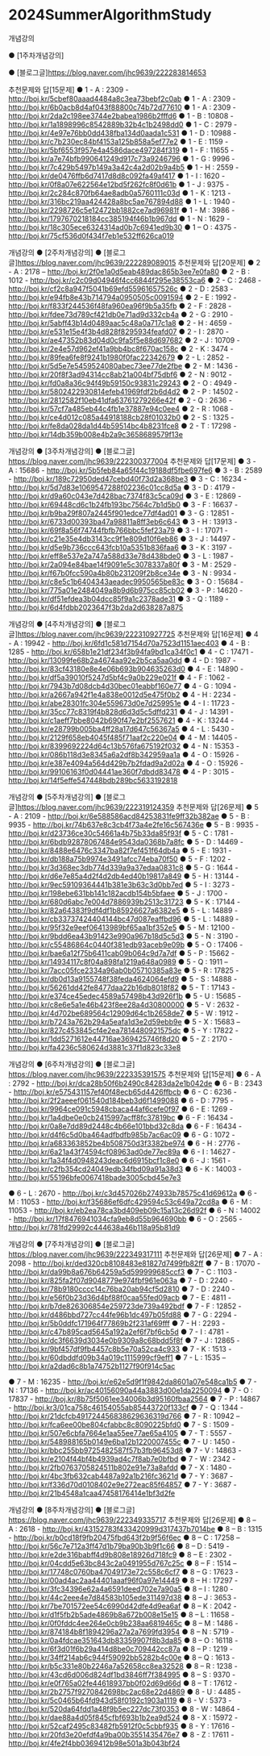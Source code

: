 # 2024SummerAlgorithmStudy

개념강의


● [1주차개념강의]


● [블로그글]https://blog.naver.com/jhc9639/222283814653


추천문제와 답[15문제]
● 1 - A : 2309 - http://boj.kr/5cbef80aaad4484a8c3ea73bebf2c0ab
● 1 - A : 2309 - http://boj.kr/6b0acb8d4af043f88800c74b72d77610
● 1 - A : 2309 - http://boj.kr/2da2c198ee3744e2babea1986b2fffd6
● 1 - B : 10808 - http://boj.kr/1a1898996c8542889b32b4c1b2498dd0
● 1 - C : 2979 - http://boj.kr/4e97e76bb0dd438fba134d0aada1c531
● 1 - D : 10988 - http://boj.kr/c7b230ec84bf4153a125b858a5ef77e2
● 1 - E : 1159 - http://boj.kr/5bf6553f957e4a4586dace497284f319
● 1 - F : 11655 - http://boj.kr/a7e74bfb990641249d917c73a9246796
● 1 - G : 9996 - http://boj.kr/7c429b5497b149a3a42c4a2d02b9a4b5
● 1 - H : 2559 - http://boj.kr/de0476ffb6d7417d8d8c092fa49af417
● 1 - I : 1620 - http://boj.kr/0f8a07e622564e12bd5f262fc8f0d61b
● 1 - J : 9375 - http://boj.kr/2c284c870fb64ae8adb0a5760111c03d
● 1 - K : 1213 - http://boj.kr/316bc219aa424428a8bc5ae767894d88
● 1 - L : 1940 - http://boj.kr/2298726c5e12472bb1882ce7ad96981f
● 1 - M : 3986 - http://boj.kr/1797670218184cc385194f46b1b967dd
● 1 - N : 1629 - http://boj.kr/18c305ece6324314ad0b7c6941ed9b30
● 1 – O : 4375 - http://boj.kr/75cf536d0f434f7eb1e532ff626ca019

개념강의
● [2주차개념강의]
● [블로그글]https://blog.naver.com/jhc9639/222289089015
추천문제와 답[20문제]
● 2 - A : 2178 – http://boj.kr/2f0e1a0d5eab489dac865b3ee7e0fa80
● 2 - B : 1012 - http://boj.kr/c2c09d04946f4cc6844f295e38553ca6
● 2 - C : 2468 - http://boj.kr/cf2c8a947f5041b69efd55961657526c
● 2 - D : 2583 - http://boj.kr/e94fb8e43b714794a0950505c0091594
● 2 - E : 1992 - http://boj.kr/f833f244536f48fa960ea96f9b5a35fb
● 2 - F : 2828 - http://boj.kr/fdee73d789cf421db0e71ad9d332cb4a
● 2 - G : 2910 - http://boj.kr/5abff43b14d0489aac5c48a0a717c1a8
● 2 - H : 4659 - http://boj.kr/e531e15e4f3b4d828f8295934feafd07
● 2 - I : 2870 - http://boj.kr/ae47352b83d04d0c9fa5f5e88d697682
● 2 - J : 10709 - http://boj.kr/2e4e57d962ef41a9bb4bc8f670ac158c
● 2 - K : 3474 - http://boj.kr/89fea6fe8f9241b1980f0fac22342679
● 2 - L : 2852 - http://boj.kr/5d5e7e5459524080abec73ee77de2fbe
● 2 - M : 1436 - http://boj.kr/20f8f3ad94314cc8ab21a004bf75dbf6
● 2 - N : 9012 - http://boj.kr/fd0a8a36c94f49b59150c93831c29243
● 2 - O : 4949 -http://boj.kr/5802422930814efeb41969fdf2b6d4d2
● 2 - P : 14502 - http://boj.kr/2812582f10eb41dfa63761279266e42f
● 2 - Q : 2636 - http://boj.kr/57cf7a485eb44c4fb1e37887e94c0ee4
● 2 - R : 1068 - http://boj.kr/ce4d012c085a44918188cb28f01032b0
● 2 - S : 1325 - http://boj.kr/fe8da028da1d44b59514bc4b8231fce8
● 2 - T : 17298 - http://boj.kr/14db359b008e4b2a9c3658689579f13e

개념강의
● [3주차개념강의]
● [블로그글] https://blog.naver.com/jhc9639/222300377004
추천문제와 답[17문제]
● 3 - A : 15686 - http://boj.kr/5b5feb84a65f44c19188df5fbe697fe6
● 3 - B : 2589 - http://boj.kr/189c72950ded47cebd40f73d2a368be3
● 3 - C : 16234 - http://boj.kr/5d7d83e1069547288f02236c01cc8d5a
● 3 - D : 4179 - http://boj.kr/d9a60c043e7d428bac7374f83c5ca09d
● 3 - E : 12869 - http://boj.kr/69448cd6c1b24fb193bc7564c7b1d5b0
● 3 - F : 16637 - http://boj.kr/b9ba29f807a2445f901edce77df4ad01
● 3 - G : 12851 - http://boj.kr/6733d00393ba47a98811a8ff3eb6c643
● 3 - H : 13913 - http://boj.kr/69f8a56f74744fbfb766bbc5fef23a79
● 3 - I : 17071 - http://boj.kr/c21e35e4db3143cc9f1e809d10f6eb86
● 3 - J : 14497 - http://boj.kr/d5e9b736ccc643fcb10a5351b836faa6
● 3 - K : 3197 - http://boj.kr/eff8e537e2a747a588d33e78d438bde0
● 3 - L : 1987 - http://boj.kr/2a094e84bae14f9091e5c3078337a80f
● 3 - M : 2529 - http://boj.kr/f67b0fcc590a4b80b231209f2b8ce34e
● 3 - N : 9934 - http://boj.kr/c8e5c1b6404343aeadec9950565be83c
● 3 - O : 15684 - http://boj.kr/775a01e2484049a8b9d6b975cc85cb02
● 3 - P : 14620 - http://boj.kr/df51efdea3b04dcc85f9a1c2378ade31
● 3 - Q : 1189 - http://boj.kr/6d4fdbb2023647f3b2da2d638287a875

개념강의
● [4주차개념강의]
● [블로그글]https://blog.naver.com/jhc9639/222310927725
추천문제와 답[16문제]
● 4 - A : 19942 - http://boj.kr/6fd1c581d7154d70a7523d1151aec403
● 4 - B : 1285 - http://boj.kr/658b1e21df234f3b94fa9bd1ca34f0c1
● 4 - C : 17471 - http://boj.kr/13099fe68b2a4674aa92e2b5ca5aa0dd
● 4 - D : 1987 - http://boj.kr/83cf43180e8e4e06b693b904635263d0
● 4 - E : 14890 - http://boj.kr/df5a39010f5247d5bf4c9a0b229e021f
● 4 - F : 1062 - http://boj.kr/7943b7d08dcb4d30bec01eabbf160e77
● 4 - G : 1094 - http://boj.kr/a2667a942f1e4a838e0012d5e475f0b2
● 4 - H : 2234 - http://boj.kr/abe28301fc304e559673d0e7d259951e
● 4 - I : 11723 - http://boj.kr/35cc77c8319f4b828d6d3d5c5dffd231
● 4 - J : 14391 - http://boj.kr/c1aeff7bbe8042b690f47e2bf2557621
● 4 - K : 13244 - http://boj.kr/e28799b005ba4ff28a17d647c56367a5
● 4 - L : 5430 - http://boj.kr/2129f658eb4045f485f71aaf2c220e04
● 4 - M : 14405 - http://boj.kr/8399692224d64c13b576fa675192f032
● 4 - N : 15353 - http://boj.kr/086b118d3e8345a6a2df8b342959aa1a
● 4 - O : 15926 - http://boj.kr/e387e4094a564d429b7b2fdad9a2d02a
● 4 - O : 15926 - http://boj.kr/99106163f0d04441ae360f7dbdd83478
● 4 - P : 3015 - http://boj.kr/14f5effe547448bdb289bc5633192818

개념강의
● [5주차개념강의]
● [블로그글]https://blog.naver.com/jhc9639/222319124359
추천문제와 답[26문제]
● 5 - A : 2109 - http://boj.kr/6e588586acd84253831fe9ff32b382ae
● 5 - B : 9935 - http://boj.kr/74b637e8c3cb4f73a4e2fe16c567436e
● 5 - B : 9935 - http://boj.kr/d23736ce30c54661a4b75b33da85f93f
● 5 - C : 1781 - http://boj.kr/6bdb92878067484e9543da0368b7a8fc
● 5 - D : 14469 - http://boj.kr/8488e6476c3347ba82f7ef451f64db4a
● 5 - E : 1931 - http://boj.kr/db188a75b9974e3491afcc74eba70f50
● 5 - F : 1202 - http://boj.kr/3d368ec3db774d339a9a37edaa0831c8
● 5 - G : 1644 - http://boj.kr/d6e7e85a4d2f4d2db4ed40b19817a849
● 5 - H : 13144 - http://boj.kr/9ec59109364441b381e3b63c3d0bb7ed
● 5 - I : 3273 - http://boj.kr/198ebe631bb141c182acdb154b5bfaee
● 5 - J : 1700 - http://boj.kr/680d6abc7e004d7886939b2513c31723
● 5 - K : 17144 - http://boj.kr/82a64383f9df4df1b85926627a6382e5
● 5 - L : 14889 - http://boj.kr/cb33737424404144bc47d087eaffbd96
● 5 - L : 14889 - http://boj.kr/95f32e9eef06413989bf65aa1bf352e5
● 5 - M : 12100 - http://boj.kr/9bdd6ea43b91423e990a967b18d5c5d3
● 5 - N : 3190 - http://boj.kr/c55486864c0440f381edb93aceb9e09b
● 5 - O : 17406 - http://boj.kr/bae6a12f75b6411cab09b064c9d7a7df
● 5 - P : 15662 - http://boj.kr/14934117c8f04a898fa1219a648a0989
● 5 - Q : 1911 – http://boj.kr/7acc05fce2334a96ab0b05710385a83e
● 5 - R : 17825 - http://boj.kr/db0d13a9155748f38feda4624064efd9
● 5 - S : 14888 - http://boj.kr/56261dd42fe8477daa22b16db8018f82
● 5 - T : 17143 - http://boj.kr/e374ce45edec4589a57498b43d926f1b
● 5 - U : 15685 - http://boj.kr/c8e6e5a1e46b423f8ee28a4d30800000
● 5 - V : 2632 - http://boj.kr/4d702be689564c12909d64c1b2658de7
● 5 - W : 1912 - http://boj.kr/b7243a762b294a5eafa1d3e2d59ebb9e
● 5 - X : 15683 – http://boj.kr/827c453845cf4e2ea7814480921575dc
● 5 - Y : 17822 - http://boj.kr/1dd5271612e44716ae369425746f8d20
● 5 - Z : 2170 - http://boj.kr/fa4236c580624d3881c37f1d823c33e8

개념강의
● [6주차개념강의]
● [블로그글] https://blog.naver.com/jhc9639/222335391575
추천문제와 답[15문제]
● 6 - A : 2792 - http://boj.kr/dca28b50f6b2490c84283da2e1b042de
● 6 - B : 2343 - http://boj.kr/e575431157ef40f48ecb65d4426ffbcb
● 6 - C : 6236 - http://boj.kr/2f2aeeef061540d184beb3d6f1499088
● 6 - D : 7795 - http://boj.kr/9964ce091c5948cbaca44af6cefe0f97
● 6 - E : 1269 - http://boj.kr/1a4dbe0e0cb2415997acff8fc37819bc
● 6 - F : 16434 - http://boj.kr/0a8e7dd89d2448c4b66e101bbd32c8da
● 6 - F : 16434 - http://boj.kr/d4f6c5d0ba464adfbdfb985b7ac6ac09
● 6 - G : 1072 - http://boj.kr/a683363852be4b508750d3f3382be974
● 6 - H : 2776 - http://boj.kr/6a21a43f74594cf08963ad0de77ec89a
● 6 - I : 14627 - http://boj.kr/1a34f4d0948243deac6d6915bcf1c8e0
● 6 - J : 1561 - http://boj.kr/c2fb354cd24049edb34fbd09a91a38d3
● 6 - K : 14003 - http://boj.kr/55196bfe0067418bade3005cbd45e7e3

● 6 - L : 2670 - http://boj.kr/c3d457026b274933b78575c41d69612a
● 6 - M : 11053 - http://boj.kr/f35686ef6dfc429594c53c649a72cd8a
● 6 - M : 11053 - http://boj.kr/eb2ea78ca3bd409eb09c15a13c26d92f
● 6 - N : 14002 - http://boj.kr/17f8476941034cfa9eb8d55b964690bb
● 6 - O : 2565 - http://boj.kr/781fd29992c444638a46b118a95b81d9

개념강의
● [7주차개념강의]
● [블로그글] https://blog.naver.com/jhc9639/222349317111
추천문제와 답[26문제]
● 7 - A : 2098 - http://boj.kr/ded320cb8108483e81827d7499fb82ff
● 7 - B : 17070 - http://boj.kr/da99b8a676b64259a5d599999685ccf3
● 7 - C : 1103 - http://boj.kr/825fa2f07d9048779e974fbf961e063a
● 7 - D : 2240 - http://boj.kr/78b9180cccc14c76ba20ab94cf5d2810
● 7 - D : 2240 - http://boj.kr/e56f0b23d36d4bf88f0caa55fed09acb
● 7 - E : 4811 - http://boj.kr/b7de826306854e259723de739a492bdf
● 7 - F : 12852 - http://boj.kr/d486bbd727cc44fe96b1dc497b05fd88
● 7 - G : 2294 - http://boj.kr/5b0ddfc171964f77869b2f231af69fff
● 7 - H : 2293 - http://boj.kr/c47b895cad5645a192a2ef6f7bf6cb5d
● 7 - I : 4781 - http://boj.kr/dc3f6639d3034e0b9309a8c68bdd5f8f
● 7 - J : 12865 - http://boj.kr/9bf457df9fb4457c8b5e70a52ca4c933
● 7 - K : 1513 - http://boj.kr/60dbddfd09b34a019c1115999cf9eff1
● 7 - L : 1535 – http://boj.kr/a2dad6c8b1a74752b1127f90f914c5ac

● 7 - M : 16235 - http://boj.kr/e62e5d9f1f9842da8601a07e548ca1b5
● 7 - N : 17136 - http://boj.kr/ac40156090a44a3883d00e1da2250094
● 7 - O : 17837 - http://boj.kr/8b75f5061ee34006b3d95160fbaa2564
● 7 - P : 14867 - http://boj.kr3/01ca758c46154055ab85443720f133cf
● 7 - Q : 1344 - http://boj.kr/21dcfcb491724456838629636319d766
● 7 - R : 10942 – http://boj.kr/fca6ee00be804cfabbc8c8090225bfd0
● 7 - S : 1509 - http://boj.kr/507e6cbfa7664e1aa55ee77ae65a4105
● 7 - T : 5557 - http://boj.kr/548988165b0149e6ba12b1220007455c
● 7 - U : 1450 - http://boj.kr/bbc255bb9725482587f57b3fb96453d8
● 7 - V : 14863 - http://boj.kr/e2104f44bf4b4939ad4c7f8ab7e0bfbd
● 7 - W : 2342 - http://boj.kr/2fb0763705824511b802e91e73a8afdd
● 7 - X : 1480 - http://boj.kr/4bc3fb632cab4487a92a1b216fc3621d
● 7 - Y : 3687 - http://boj.kr/f336d70d0108402e9e272eac85f64857
● 7 - Y : 3687 - http://boj.kr/21b4548a1caa47458176414e1bf3d2fe

개념강의
● [8주차개념강의]
● [블로그글] https://blog.naver.com/jhc9639/222349335717
추천문제와 답[26문제]
● 8 – A : 2618 - http://boj.kr/43152783f433420999d317437b7014be
● 8 – B : 1315 - http://boj.kr/b0cd18f9fb20475fbd643f2b9f56f6ec
● 8 – C : 17258 – http://boj.kr/56c7e712a3ff47d1b79ba90b3b9f1c66
● 8 – D : 5419 - http://boj.kr/e2de316babff4d9b808e18926d718fc9
● 8 – E : 2302 - http://boj.kr/04cdd5e63bc843c2a0491955d767c25c
● 8 – F : 1514 – http://boj.kr/17748c0760ba47049173e72c558c6cf7
● 8 – G : 17623 - http://boj.kr/00ad4ac2aa44401aaaf96f0a97e14449
● 8 – H : 17297 - http://boj.kr/3fc34396e62a4a6591deed702e7a90a5
● 8 – I : 1280 - http://boj.kr/44c2eee4e7d84583b105ede311497d38
● 8 – J : 3653 - http://boj.kr/7be701572ee54c6990d42dfe4d9ea6af
● 8 – K : 2042 - http://boj.kr/d1f5fb2b5ade4869b8a672b008e15e15
● 8 – L : 11658 - http://boj.kr/0f0fddc4ee264e0cb9b238aa6819465c
● 8 – M : 1486 - http://boj.kr/874184b8f1894296a27a2a7699fd3954
● 8 – N : 5719 - http://boj.kr/0a4fdcae351643db83359907f8b3da85
● 8 – O : 16118 - http://boj.kr/6f3d01f6b29a414d8be0c709442cc87a
● 8 – P : 1219 - http://boj.kr/34ff214ab6c944f59092bb5282b4c00e
● 8 – Q : 1613 - http://boj.kr/b5c331e80b2246a7a52658cc8ea32528
● 8 – R : 1238 - http://boj.kr/43cd6d006d824df1bd3846ff7f384995
● 8 – S : 9370 - http://boj.kr/e0f765a02fe44618937bb0f02d69d66d
● 8 – T : 17612 - http://boj.kr/2b2757f9270842698bc2ac68e22d4869
● 8 - U : 4485 - http://boj.kr/5c0465b64fd943d58f0192c1903a1119
● 8 - V : 5373 - http://boj.kr/520da64fdd1a48f9b5ec227dc73f0353
● 8 - W : 14864 - http://boj.kr/dae88a4d05f845cfbf693b1b2ea9d524
● 8 - X : 15972 - http://boj.kr/52caf2495c83482fb5912f0c5cbbf935
● 8 - Y : 17616 - http://boj.kr/20fd3e20efdf4a9ba00b3551435476e7
● 8 - Z : 17611 - http://boj.kr/4fe2f4bb0369412b98e501a3b043bf24
